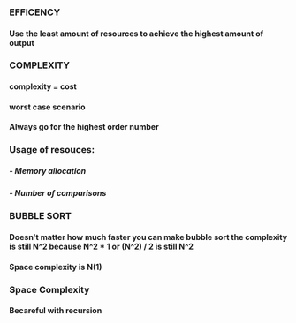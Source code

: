 ### EFFICENCY
#### Use the least amount of resources to achieve the highest amount of output 


### COMPLEXITY
#### complexity = cost
#### worst case scenario 
#### Always go for the highest order number

### Usage of resouces:
#####  - Memory allocation
#####  - Number of comparisons

### BUBBLE SORT
#### Doesn't matter how much faster you can make bubble sort the complexity is still N^2 because N^2 * 1 or (N^2) / 2 is still N^2
#### Space complexity is N(1) 

### Space Complexity
#### Becareful with recursion 
